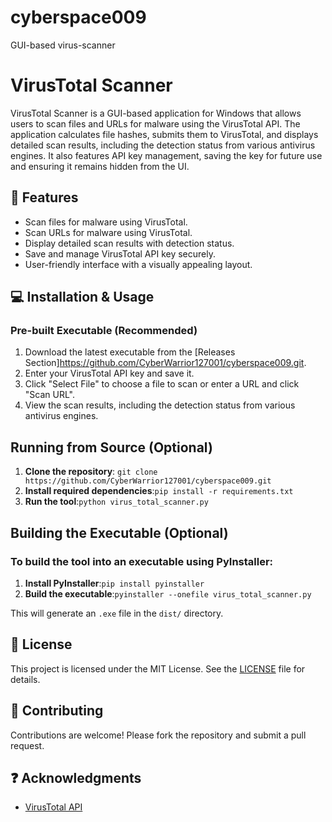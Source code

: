 # cyberspace009
GUI-based virus-scanner 
# VirusTotal Scanner

VirusTotal Scanner is a GUI-based application for Windows that allows users to scan files and URLs for malware using the VirusTotal API. The application calculates file hashes, submits them to VirusTotal, and displays detailed scan results, including the detection status from various antivirus engines. It also features API key management, saving the key for future use and ensuring it remains hidden from the UI.

## 💪 Features

- Scan files for malware using VirusTotal.
- Scan URLs for malware using VirusTotal.
- Display detailed scan results with detection status.
- Save and manage VirusTotal API key securely.
- User-friendly interface with a visually appealing layout.

## 💻 Installation & Usage

### **Pre-built Executable (Recommended)**

1. Download the latest executable from the [Releases Section]https://github.com/CyberWarrior127001/cyberspace009.git.
2. Enter your VirusTotal API key and save it.
3. Click "Select File" to choose a file to scan or enter a URL and click "Scan URL".
4. View the scan results, including the detection status from various antivirus engines.

## Running from Source (Optional)

1. **Clone the repository**: ```git clone https://github.com/CyberWarrior127001/cyberspace009.git```
3. **Install required dependencies**:```pip install -r requirements.txt```
4. **Run the tool**:```python virus_total_scanner.py```

## Building the Executable (Optional)

### To build the tool into an executable using PyInstaller:

1. **Install PyInstaller**:```pip install pyinstaller```
2. **Build the executable**:```pyinstaller --onefile virus_total_scanner.py```

This will generate an `.exe` file in the `dist/` directory.

## 📜 License

This project is licensed under the MIT License. See the [LICENSE](LICENSE) file for details.

## 📙 Contributing

Contributions are welcome! Please fork the repository and submit a pull request.

## ❓  Acknowledgments

- [VirusTotal API](https://www.virustotal.com/)

